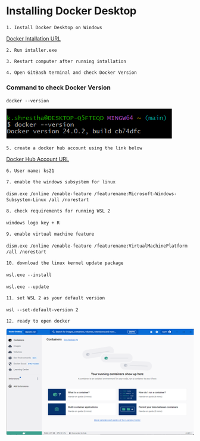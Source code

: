 
# Installing Docker Desktop 
```
1. Install Docker Desktop on Windows 
```

[Docker Intallation URL](https://docs.docker.com/desktop/install/windows-install/)


``` 
2. Run intaller.exe
```

```
3. Restart computer after running intallation
```

```
4. Open GitBash terminal and check Docker Version 
```

### Command to check Docker Version

`docker --version`

![Alt text](images/Docker_version.png)

```
5. create a docker hub account using the link below
```
[Docker Hub Account URL](https://login.docker.com/u/login/identifier?state=hKFo2SB0b0Z4T1piY3dReVUwWFlDTU1kVk9yOFV5dGJMM1F4V6Fur3VuaXZlcnNhbC1sb2dpbqN0aWTZIHpMck9zZUFvY0ZocGxQbVlSeDBNVEtwQWI4LVhvNnhio2NpZNkgbHZlOUdHbDhKdFNVcm5lUTFFVnVDMGxiakhkaTluYjk)

```
6. User name: ks21
```

```
7. enable the windows subsystem for linux

dism.exe /online /enable-feature /featurename:Microsoft-Windows-Subsystem-Linux /all /norestart

```

```
8. check requirements for running WSL 2

windows logo key + R

```
```
9. enable virtual machine feature

dism.exe /online /enable-feature /featurename:VirtualMachinePlatform /all /norestart

```

```
10. download the linux kernel update package

wsl.exe --install

wsl.exe --update

```

```
11. set WSL 2 as your default version

wsl --set-default-version 2

```

```
12. ready to open docker

```
![Alt text](<images/docker home .png>)


